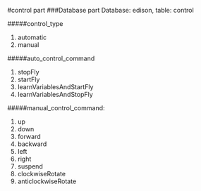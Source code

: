 #control part
###Database part
Database: edison, table: control

#####control_type
1. automatic
2. manual

#####auto_control_command
1. stopFly
2. startFly
3. learnVariablesAndStartFly
4. learnVariablesAndStopFly

#####manual_control_command: 
1. up
2. down
3. forward
4. backward
5. left
6. right
7. suspend
8. clockwiseRotate
9. anticlockwiseRotate
